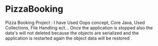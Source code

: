 # PizzaBooking
Pizza Booking Project : 
I have Used Oops concept, Core Java, Used  Collections, File Handling ect...
Once the application is stopped also the data's will not deleted because the objects are serialized and the application is restarted again the object data will be restored .
